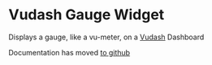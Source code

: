 # Vudash Gauge Widget

Displays a gauge, like a vu-meter, on a [Vudash](https://npmjs.org/vudash) Dashboard

Documentation has moved [to github](https://vudash.com#gauge-widget)